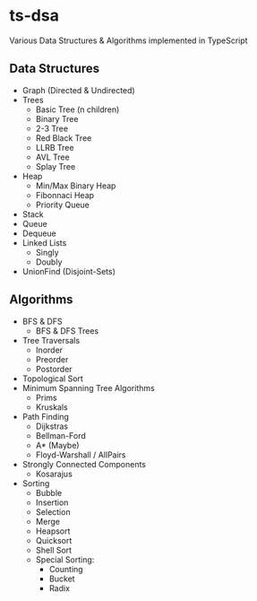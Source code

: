 # ts-dsa
Various Data Structures & Algorithms implemented in TypeScript

## Data Structures
- Graph (Directed & Undirected)
- Trees
  - Basic Tree (n children) 
  - Binary Tree
  - 2-3 Tree
  - Red Black Tree
  - LLRB Tree
  - AVL Tree
  - Splay Tree
- Heap
  - Min/Max Binary Heap
  - Fibonnaci Heap
  - Priority Queue
- Stack
- Queue
- Dequeue
- Linked Lists
  - Singly
  - Doubly 
- UnionFind (Disjoint-Sets)

## Algorithms
- BFS & DFS
  - BFS & DFS Trees
- Tree Traversals
  - Inorder
  - Preorder
  - Postorder
- Topological Sort
- Minimum Spanning Tree Algorithms
  - Prims
  - Kruskals
- Path Finding
  - Dijkstras
  - Bellman-Ford
  - A* (Maybe)
  - Floyd-Warshall / AllPairs
- Strongly Connected Components
  - Kosarajus    
- Sorting
  - Bubble
  - Insertion
  - Selection
  - Merge
  - Heapsort
  - Quicksort
  - Shell Sort
  - Special Sorting:
    - Counting
    - Bucket
    - Radix
 
  
